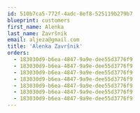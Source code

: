 ```yaml
---
id: 510b7ca5-772f-4adc-8ef8-525119b279b7
blueprint: customers
first_name: Alenka
last_name: Završnik
email: aljeza@gmail.com
title: 'Alenka Završnik'
orders:
  - 183030d9-b6ea-4847-9a9e-dee55d3776f9
  - 183030d9-b6ea-4847-9a9e-dee55d3776f9
  - 183030d9-b6ea-4847-9a9e-dee55d3776f9
  - 183030d9-b6ea-4847-9a9e-dee55d3776f9
  - 183030d9-b6ea-4847-9a9e-dee55d3776f9
  - 183030d9-b6ea-4847-9a9e-dee55d3776f9
  - 183030d9-b6ea-4847-9a9e-dee55d3776f9
---
```

